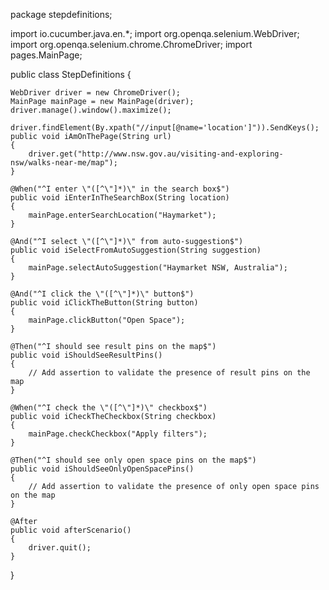 package stepdefinitions;

import io.cucumber.java.en.*;
import org.openqa.selenium.WebDriver;
import org.openqa.selenium.chrome.ChromeDriver;
import pages.MainPage;

public class StepDefinitions {

    WebDriver driver = new ChromeDriver();
    MainPage mainPage = new MainPage(driver);
    driver.manage().window().maximize();

    driver.findElement(By.xpath("//input[@name='location']")).SendKeys();
    public void iAmOnThePage(String url) 
    {
        driver.get("http://www.nsw.gov.au/visiting-and-exploring-nsw/walks-near-me/map");
    }

    @When("^I enter \"([^\"]*)\" in the search box$")
    public void iEnterInTheSearchBox(String location)
    {
        mainPage.enterSearchLocation("Haymarket");
    }

    @And("^I select \"([^\"]*)\" from auto-suggestion$")
    public void iSelectFromAutoSuggestion(String suggestion)
    {
        mainPage.selectAutoSuggestion("Haymarket NSW, Australia");
    }

    @And("^I click the \"([^\"]*)\" button$")
    public void iClickTheButton(String button)
    {
        mainPage.clickButton("Open Space");
    }

    @Then("^I should see result pins on the map$")
    public void iShouldSeeResultPins() 
    {
        // Add assertion to validate the presence of result pins on the map
    }

    @When("^I check the \"([^\"]*)\" checkbox$")
    public void iCheckTheCheckbox(String checkbox)
    {
        mainPage.checkCheckbox("Apply filters");
    }

    @Then("^I should see only open space pins on the map$")
    public void iShouldSeeOnlyOpenSpacePins()
    {
        // Add assertion to validate the presence of only open space pins on the map
    }

    @After
    public void afterScenario()
    {
        driver.quit();
    }
}
